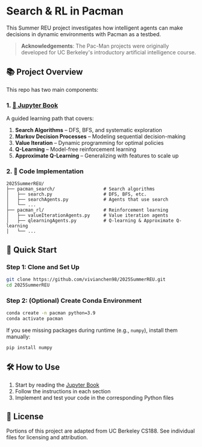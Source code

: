 # Search & RL in Pacman

This Summer REU project investigates how intelligent agents can make decisions in dynamic environments with Pacman as a testbed. 

> **Acknowledgements**: The Pac-Man projects were originally developed for UC Berkeley's introductory artificial intelligence course.

## 📚 Project Overview

This repo has two main components:

### 1. [📖 Jupyter Book](https://vivianchen98.github.io/2025SummerREU/)

A guided learning path that covers:

1. **Search Algorithms** – DFS, BFS, and systematic exploration
2. **Markov Decision Processes** – Modeling sequential decision-making
3. **Value Iteration** – Dynamic programming for optimal policies
4. **Q-Learning** – Model-free reinforcement learning
5. **Approximate Q-Learning** – Generalizing with features to scale up

### 2. 🧪 Code Implementation

```
2025SummerREU/
├── pacman_search/                  # Search algorithms
│   ├── search.py                   # DFS, BFS, etc.
│   ├── searchAgents.py             # Agents that use search
│   └── ...                         
├── pacman_rl/                      # Reinforcement learning
│   ├── valueIterationAgents.py     # Value iteration agents
│   ├── qlearningAgents.py          # Q-learning & Approximate Q-learning
│   └── ...
```

## 🚀 Quick Start

### Step 1: Clone and Set Up

```bash
git clone https://github.com/vivianchen98/2025SummerREU.git
cd 2025SummerREU
```

### Step 2: (Optional) Create Conda Environment

```bash
conda create -n pacman python=3.9
conda activate pacman
```

If you see missing packages during runtime (e.g., `numpy`), install them manually:

```bash
pip install numpy
```


## 🛠️ How to Use

1. Start by reading the [Jupyter Book](https://vivianchen98.github.io/2025SummerREU/)
2. Follow the instructions in each section
3. Implement and test your code in the corresponding Python files


## 📄 License

Portions of this project are adapted from UC Berkeley CS188.
See individual files for licensing and attribution.